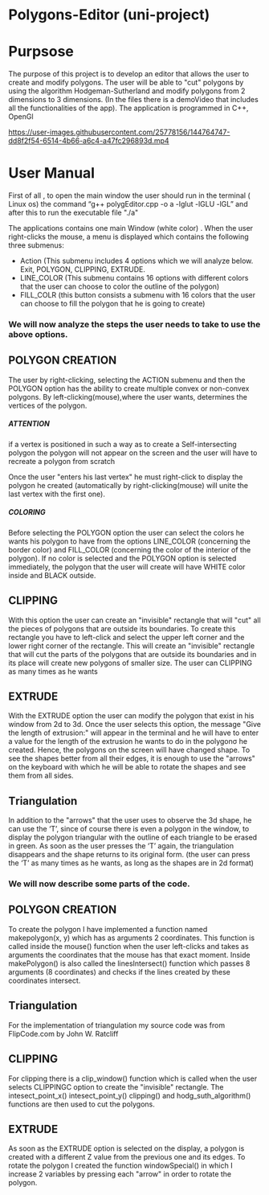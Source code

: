 # Polygons-Editor (uni-project)

# Purpsose

The purpose of this project is to develop an editor that allows the user to create and modify polygons. The user will be able to "cut" polygons
by using the algorithm Hodgeman-Sutherland and modify polygons from 2 dimensions to 3 dimensions. (In the files there is a demoVideo that includes all 
the functionalities of the app). 
The application is programmed in C++, OpenGl


https://user-images.githubusercontent.com/25778156/144764747-dd8f2f54-6514-4b66-a6c4-a47fc296893d.mp4


# User Manual

First of all , to open the main window the user should run in the terminal ( Linux os) the command “g++ polygEditor.cpp  -o a -lglut -lGLU -lGL” and after this to run the 
executable file "./a"

The applications contains one main Window (white color) . When the user right-clicks the mouse, a menu is displayed which contains the following three submenus:
- Action (This submenu includes 4 options which we will analyze below. Exit, POLYGON, CLIPPING, EXTRUDE. 
- LINE_COLOR (This submenu contains 16 options with different colors that the user can choose to color the outline of the polygon)
- FILL_COLR (this button consists a submenu with 16 colors that the user can choose to fill the polygon that he is  going to create)


### We will now analyze the steps the user needs to take to use the above options.

## POLYGON CREATION

The user by right-clicking, selecting the ACTION submenu and then the POLYGON option has the ability to create multiple convex or non-convex polygons.
By left-clicking(mouse),where the user wants, determines the vertices of the polygon. 
##### ATTENTION
if a vertex is positioned in such a way as to create a Self-intersecting polygon the polygon will not appear on the screen and the user will
have to recreate a polygon from scratch

Once the user "enters his last vertex" he must right-click to display the polygon he created (automatically by right-clicking(mouse) will
unite the last vertex with the first one).
##### COLORING
Before selecting the POLYGON option the user can select the colors he wants his polygon to have from the options LINE_COLOR (concerning the border color) and 
FILL_COLOR (concerning the color of the interior of the polygon). If no color is selected and the POLYGON option is selected immediately, the polygon 
that the user will create will have WHITE color inside and BLACK outside.

## CLIPPING

With this option the user can create an "invisible" rectangle that will "cut" all the pieces of polygons that are outside its boundaries.
To create this rectangle you have to left-click and select the upper left corner and the lower right corner of the rectangle. This will create an "invisible" rectangle that will cut the parts of the polygons that are outside its boundaries and in its place will create new polygons of smaller size.
The user can CLIPPING as many times as he wants

## EXTRUDE

With the EXTRUDE option the user can modify the polygon that exist in his window from 2d to 3d. Once the user selects this option, the message 
"Give the length of extrusion:" will appear in the terminal and he will have to enter a value for the length of the extrusion he wants to do in the polygonσ he created. 
Hence, the polygons on the screen will have changed shape. To see the shapes better from all their edges, it is enough to use the "arrows" on the keyboard with which he will be able to rotate the shapes and see them from all sides.

## Τriangulation

In addition to the "arrows" that the user uses to observe the 3d shape, he can use the ‘T’, since of course there is even a polygon in the window, to display the polygon triangular with the outline of each triangle to be erased in green. As soon as the user presses the ‘T’ again, the triangulation disappears and the shape returns to its original form. (the user can press the ‘T’ as many times as he wants, as long as the shapes are in 2d format)


### We will now describe some parts of the code.

## POLYGON CREATION

To create the polygon I have implemented a function named makepolygon(x, y) which has as arguments 2 coordinates. This function is called inside the mouse() function when the user left-clicks and takes as arguments the coordinates that the mouse has that exact moment.
Inside makePolygon() is also called the linesIntersect() function which passes 8 arguments (8 coordinates) and checks if the lines created by these coordinates intersect.

## Τriangulation

For the implementation of triangulation my source code was from FlipCode.com by John W. Ratcliff

## CLIPPING

For clipping there is a clip_window() function which is called when the user selects CLIPPINGC option to create the "invisible" rectangle. The intesect_point_x() intesect_point_y() clipping() and hodg_suth_algorithm() functions are then used to cut the polygons. 

## EXTRUDE

As soon as the EXTRUDE option is selected on the display, a polygon is created with a different Z value from the previous one and its edges. To rotate the polygon I created the function windowSpecial() in which I increase 2 variables by pressing each "arrow" in order to rotate the polygon.
